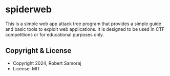 spiderweb
==========================
This is a simple web app attack tree program that provides a simple guide and basic tools to exploit web applications. It is designed to be used in CTF competitions or for educational purposes only.  

Copyright & License
-------------------

  * Copyright 2024, Robert Samoraj
  * License: MIT
